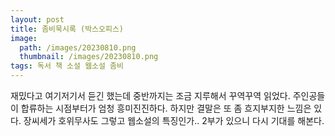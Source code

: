 ```yaml
---
layout: post
title: 좀비묵시록 (박스오피스)
image:
  path: /images/20230810.png
  thumbnail: /images/20230810.png
tags: 독서 책 소설 웹소설 좀비
---
```


재밌다고 여기저기서 듣긴 했는데 중반까지는 조금 지루해서 꾸역꾸역 읽었다. 주인공들이 합류하는 시점부터가 엄청 흥미진진하다. 하지만 결말은 또 좀 흐지부지한 느낌은 있다. 장씨세가 호위무사도 그렇고 웹소설의 특징인가.. 2부가 있으니 다시 기대를 해본다.